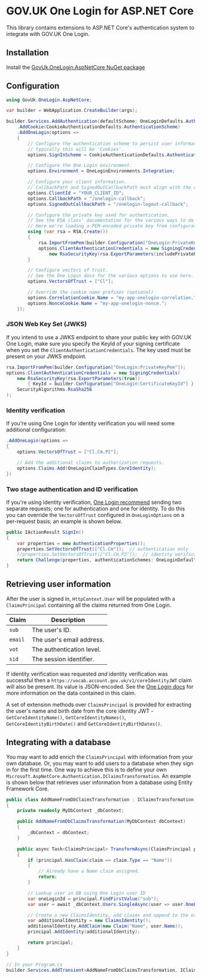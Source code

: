 # GOV.UK One Login for ASP.NET Core

This library contains extensions to ASP.NET Core's authentication system to integrate with GOV.UK One Login.

## Installation

Install the [GovUk.OneLogin.AspNetCore NuGet package](https://www.nuget.org/packages/GovUk.OneLogin.AspNetCore/)


## Configuration

```cs
using GovUk.OneLogin.AspNetCore;

var builder = WebApplication.CreateBuilder(args);

builder.Services.AddAuthentication(defaultScheme: OneLoginDefaults.AuthenticationScheme)
    .AddCookie(CookieAuthenticationDefaults.AuthenticationScheme)
    .AddOneLogin(options =>
    {
        // Configure the authentication scheme to persist user information with;
        // typically this will be 'Cookies'.
        options.SignInScheme = CookieAuthenticationDefaults.AuthenticationScheme;

        // Configure the One Login environment.
        options.Environment = OneLoginEnvironments.Integration;

        // Configure your client information.
        // CallbackPath and SignedOutCallbackPath must align with the redirect_uris and post_logout_redirect_uris configured in One Login.
        options.ClientId = "YOUR_CLIENT_ID";
        options.CallbackPath = "/onelogin-callback";
        options.SignedOutCallbackPath = "/onelogin-logout-callback";

        // Configure the private key used for authentication.
        // See the RSA class' documentation for the various ways to do this.
        // Here we're loading a PEM-encoded private key from configuration.
        using (var rsa = RSA.Create())
        {
            rsa.ImportFromPem(builder.Configuration["OneLogin:PrivateKeyPem"]);
            options.ClientAuthenticationCredentials = new SigningCredentials(
                new RsaSecurityKey(rsa.ExportParameters(includePrivateParameters: true)), SecurityAlgorithms.RsaSha256);
        }

        // Configure vectors of trust.
        // See the One Login docs for the various options to use here.
        options.VectorsOfTrust = ["Cl"];

        // Override the cookie name prefixes (optional)
        options.CorrelationCookie.Name = "my-app-onelogin-correlation.";
        options.NonceCookie.Name = "my-app-onelogin-nonce.";
    });
```

### JSON Web Key Set (JWKS)

If you intend to use a JWKS endpoint to share your public key with GOV.UK One Login, make sure you specify the KeyId of your signing certificate when you set the `ClientAuthenticationCredentials`. The key used must be present on your JWKS endpoint.

```cs
rsa.ImportFromPem(builder.Configuration["OneLogin:PrivateKeyPem"]);
options.ClientAuthenticationCredentials = new SigningCredentials(
    new RsaSecurityKey(rsa.ExportParameters(true))
        { KeyId = builder.Configuration["OneLogin:CertificateKeyId"] },
    SecurityAlgorithms.RsaSha256
);
```

### Identity verification

If you're using One Login for identity verification you will need some additional configuration:

```cs
.AddOneLogin(options =>
{
    options.VectorsOfTrust = ["Cl.Cm.P2"];

    // Add the additional claims to authorization requests.
    options.Claims.Add(OneLoginClaimTypes.CoreIdentity);
})
```


### Two stage authentication and ID verification

If you're using identity verification, [One Login recommend](https://docs.sign-in.service.gov.uk/integrate-with-integration-environment/authenticate-your-user/#make-a-request-for-authentication-and-identity) sending two separate requests;
one for authentication and one for identity. To do this you can override the `VectorsOfTrust` configured in `OneLoginOptions` on a per-request basis; an example is shown below.

```cs
public IActionResult SignIn()
{
    var properties = new AuthenticationProperties();
    properties.SetVectorsOfTrust(["Cl.Cm"]);  // authentication only
    //properties.SetVectorsOfTrust(["Cl.Cm.P2"]);  // identity verification
    return Challenge(properties, authenticationSchemes: OneLoginDefaults.AuthenticationScheme);
}
```



## Retrieving user information

After the user is signed in, `HttpContext.User` will be populated with a `ClaimsPrincipal` containing all the claims returned from One Login.

| Claim | Description |
| --- | --- |
| `sub` | The user's ID. |
| `email` | The user's email address. |
| `vot` | The authentication level. |
| `sid` | The session identifier. |

If identity verification was requested *and* identity verification was successful then a `https://vocab.account.gov.uk/v1/coreIdentityJWT` claim will also be present. Its value is JSON-encoded.
See the [One Login docs](https://docs.sign-in.service.gov.uk/integrate-with-integration-environment/prove-users-identity/#prove-your-user-39-s-identity) for more information on the data contained in this claim.

A set of extension methods over `ClaimsPrincipal` is provided for extracting the user's name and birth date from the core identity JWT -
`GetCoreIdentityName()`, `GetCoreIdentityNames()`, `GetCoreIdentityBirthDate()` and `GetCoreIdentityBirthDates()`.


## Integrating with a database

You may want to add enrich the `ClaimsPrincipal` with information from your own database. Or, you may want to add users to a database when they sign in for the first time. One way to achieve this is to define your own `Microsoft.AspNetCore.Authentication.IClaimsTransformation`. An example is shown below that retrieves user information from a database using Entity Framework Core.

```cs
public class AddNameFromDbClaimsTransformation : IClaimsTransformation
{
    private readonly MyDbContext _dbContext;

    public AddNameFromDbClaimsTransformation(MyDbContext dbContext)
    {
        _dbContext = dbContext;
    }

    public async Task<ClaimsPrincipal> TransformAsync(ClaimsPrincipal principal)
    {
        if (principal.HasClaim(claim => claim.Type == "Name"))
        {
            // Already have a Name claim assigned.
            return;
        }

        // Lookup user in DB using One Login user ID
        var oneLoginId = principal.FindFirstValue("sub");
        var user = await _dbContext.Users.SingleAsync(user => user.OneLoginId == oneLoginId);

        // Create a new ClaimsIdentity, add claims and append to the existing principal
        var additionalIdentity = new ClaimsIdentity();
        additionalIdentity.AddClaim(new Claim("Name", user.Name));
        principal.AddIdentity(additionalIdentity);

        return principal;
    }
}

// In your Program.cs
builder.Services.AddTransient<AddNameFromDbClaimsTransformation, IClaimsTransformation>();
```
